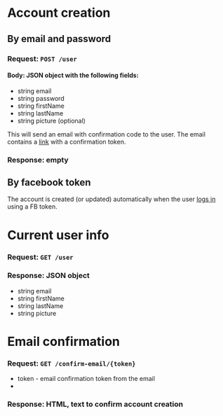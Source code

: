 # Account creation
## By email and password
### Request: `POST /user`
#### Body: JSON object with the following fields:

* string email
* string password
* string firstName
* string lastName
* string picture (optional)

This will send an email with confirmation code to the user. The email contains a [link](#email-confirmation) with a confirmation token.
### Response: empty

## By facebook token
The account is created (or updated) automatically when the user [logs in](auth.md) using a FB token.

# Current user info
### Request: `GET /user`
### Response: JSON object
* string email
* string firstName
* string lastName
* string picture

# Email confirmation
### Request: `GET /confirm-email/{token}`
* token - email confirmation token from the email
* 
### Response: HTML, text to confirm account creation
